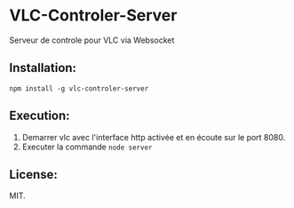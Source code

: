 # VLC-Controler-Server  
Serveur de controle pour VLC via Websocket

## Installation:  
    npm install -g vlc-controler-server

## Execution:  
1. Demarrer vlc avec l'interface http activée et en écoute sur le port 8080.
3. Executer la commande `node server`

## License:  
MIT.
